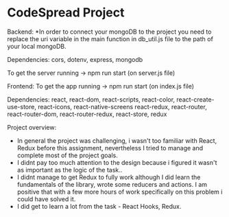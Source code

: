 # CodeSpread Project
 
Backend:
*In order to connect your mongoDB to the project you need to replace the uri variable in the main function in db_util.js file to the path of your local mongoDB.

Dependencies:
cors, dotenv, express, mongodb

To get the server running -> npm run start (on server.js file)

Frontend:
To get the app running -> npm run start (on index.js file)

Dependencies:
react, react-dom, react-scripts, react-color, react-create-use-store, react-icons, react-native-screens
react-redux, react-router, react-router-dom, react-router-redux, react-store, redux


Project overview:
* In general the project was challenging, i wasn't too familiar with React, Redux before this assignment, nevertheless I tried to manage and complete most of the project goals.
* I didnt pay too much attention to the design because i figured it wasn't as important as the logic of the task..
* I didnt manage to get Redux to fully work although I did learn the fundamentals of the library, wrote some reducers and actions. I am positive that with a few more hours of work specifically on this problem i could have solved it.
* I did get to learn a lot from the task - React Hooks, Redux.


